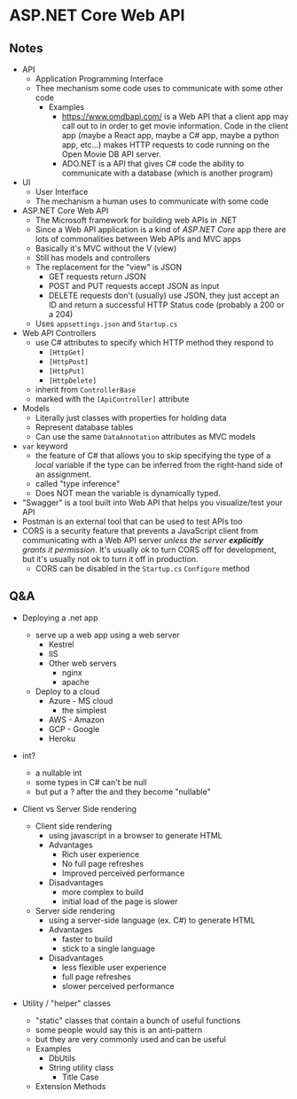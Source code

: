 # ASP<span>.</span>NET Core Web API

## Notes

* API
  * Application Programming Interface
  * Thee mechanism some code uses to communicate with some other code
    * Examples
      * https://www.omdbapi.com/ is a Web API that a client app may call out to in order to get movie information. Code in the client app (maybe a React app, maybe a C# app, maybe a python app, etc...) makes HTTP requests to code running on the Open Movie DB API server.
      * ADO<span>.</span>NET is a API that gives C# code the ability to communicate with a database (which is another program)
* UI
  * User Interface
  * The mechanism a human uses to communicate with some code
* ASP<span>.</span>NET Core Web API
  * The Microsoft framework for building web APIs in .NET
  * Since a Web API application is a kind of _ASP<span>.</span>NET Core_ app there are lots of commonalities between Web APIs and MVC apps
  * Basically it's MVC without the V (view)
  * Still has models and controllers
  * The replacement for the "view" is JSON
    * GET requests return JSON
    * POST and PUT requests accept JSON as input
    * DELETE requests don't (usually) use JSON, they just accept an ID and return a successful HTTP Status code (probably a 200 or a 204)
  * Uses `appsettings.json` and `Startup.cs`
* Web API Controllers
  * use C# attributes to specify which HTTP method they respond to
    * `[HttpGet]`
    * `[HttpPost]`
    * `[HttpPut]`
    * `[HttpDelete]`
  * inherit from `ControllerBase` 
  * marked with the `[ApiController]` attribute
* Models
  * Literally just classes with properties for holding data
  * Represent database tables
  * Can use the same `DataAnnotation` attributes as MVC models
* `var` keyword
  * the feature of C# that allows you to skip specifying the type of a _local_ variable if the type can be inferred from the right-hand side of an assignment.
  * called "type inference"
  * Does NOT mean the variable is dynamically typed.
* "Swagger" is a tool built into Web API that helps you visualize/test your API
* Postman is an external tool that can be used to test APIs too
* CORS is a security feature that prevents a JavaScript client from communicating with a Web API server _unless the server **explicitly** grants it permission_. It's usually ok to turn CORS off for development, but it's usually not ok to turn it off in production.
  * CORS can be disabled in the `Startup.cs` `Configure` method

## Q&A

* Deploying a .net app
  * serve up a web app using a web server
    * Kestrel
    * IIS
    * Other web servers 
      * nginx
      * apache
  * Deploy to a cloud
    * Azure - MS cloud
      * the simplest
    * AWS - Amazon
    * GCP - Google
    * Heroku

* int?
  * a nullable int
  * some types in C# can't be null
  * but put a ? after the and they become "nullable"

* Client vs Server Side rendering
  * Client side rendering
    * using javascript in a browser to generate HTML
    * Advantages
      * Rich user experience
      * No full page refreshes
      * Improved perceived performance
    * Disadvantages
      * more complex to build
      * initial load of the page is slower
  * Server side rendering
    * using a server-side language (ex. C#) to generate HTML
    * Advantages
      * faster to build
      * stick to a single language
    * Disadvantages
      * less flexible user experience
      * full page refreshes
      * slower perceived performance

* Utility / "helper" classes
  * "static" classes that contain a bunch of useful functions
  * some people would say this is an anti-pattern
  * but they are very commonly used and can be useful
  * Examples
    * DbUtils
    * String utility class
      * Title Case
  * Extension Methods

